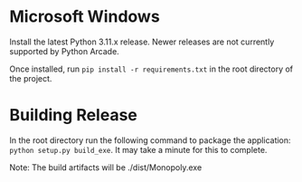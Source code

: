 # Microsoft Windows
Install the latest Python 3.11.x release. Newer releases are not currently supported by Python Arcade.

Once installed, run `pip install -r requirements.txt` in the root directory of the project.

# Building Release
In the root directory run the following command to package the application: `python setup.py build_exe`. It may take a minute for this to complete.

Note: The build artifacts will be ./dist/Monopoly.exe
